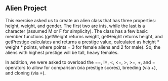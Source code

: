 ## Alien Project

This exercise asked us to create an alien class that has three properties: height, weight, and gender. The first two are ints, while the last is a character (assumed M or F for simplicity). The class has a few basic member functions (getWeight returns weight, getHeight returns height, and getPrestige calculates and returns a prestige value, calculated as height * weight * points, where points = 3 for female aliens and 2 for male). So, the aliens with highest prestige will be tall, heavy females.

In addition, we were asked to overload the ==, !=, <, <=, >, >=, +, and = operators to allow for comparison (via prestige scores), breeding (via +), and cloning (via =).